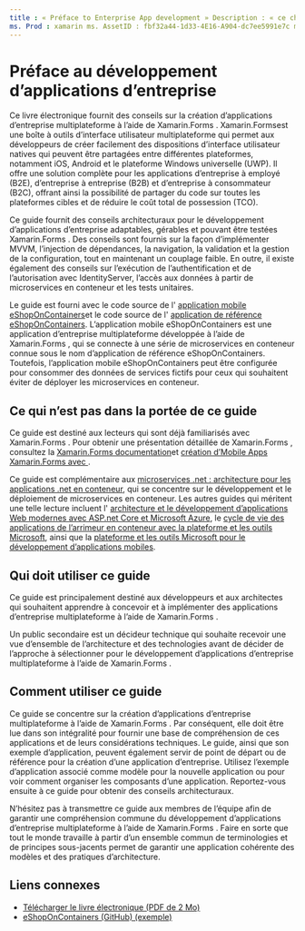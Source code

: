 ```yaml
---
title : « Préface to Enterprise App development » Description : « ce chapitre fournit une préface aux modèles d’application d’entreprise à l’aide de Xamarin.Forms . »
ms. Prod : xamarin ms. AssetID : fbf32a44-1d33-4E16-A904-dc7ee5991e7c ms. Technology : xamarin-Forms Author : davidbritch ms. Author : dabritch ms. Date : 08/07/2017 No-Loc : [ Xamarin.Forms , Xamarin.Essentials ]
---
```


# <a name="preface-to-enterprise-app-development"></a>Préface au développement d’applications d’entreprise

Ce livre électronique fournit des conseils sur la création d’applications d’entreprise multiplateforme à l’aide de Xamarin.Forms . Xamarin.Formsest une boîte à outils d’interface utilisateur multiplateforme qui permet aux développeurs de créer facilement des dispositions d’interface utilisateur natives qui peuvent être partagées entre différentes plateformes, notamment iOS, Android et le plateforme Windows universelle (UWP). Il offre une solution complète pour les applications d’entreprise à employé (B2E), d’entreprise à entreprise (B2B) et d’entreprise à consommateur (B2C), offrant ainsi la possibilité de partager du code sur toutes les plateformes cibles et de réduire le coût total de possession (TCO).

Ce guide fournit des conseils architecturaux pour le développement d’applications d’entreprise adaptables, gérables et pouvant être testées Xamarin.Forms . Des conseils sont fournis sur la façon d’implémenter MVVM, l’injection de dépendances, la navigation, la validation et la gestion de la configuration, tout en maintenant un couplage faible. En outre, il existe également des conseils sur l’exécution de l’authentification et de l’autorisation avec IdentityServer, l’accès aux données à partir de microservices en conteneur et les tests unitaires.

Le guide est fourni avec le code source de l' [application mobile eShopOnContainers](https://github.com/dotnet-architecture/eShopOnContainers/tree/master/src/Mobile)et le code source de l' [application de référence eShopOnContainers](https://github.com/dotnet-architecture/eShopOnContainers). L’application mobile eShopOnContainers est une application d’entreprise multiplateforme développée à l’aide de Xamarin.Forms , qui se connecte à une série de microservices en conteneur connue sous le nom d’application de référence eShopOnContainers. Toutefois, l’application mobile eShopOnContainers peut être configurée pour consommer des données de services fictifs pour ceux qui souhaitent éviter de déployer les microservices en conteneur.

## <a name="whats-left-out-of-this-guides-scope"></a>Ce qui n’est pas dans la portée de ce guide

Ce guide est destiné aux lecteurs qui sont déjà familiarisés avec Xamarin.Forms . Pour obtenir une présentation détaillée de Xamarin.Forms , consultez la [ Xamarin.Forms documentation](~/xamarin-forms/index.yml)et [création d’Mobile Apps Xamarin.Forms avec ](https://aka.ms/xamformsebook).

Ce guide est complémentaire aux [microservices .net : architecture pour les applications .net en conteneur](https://aka.ms/microservicesebook), qui se concentre sur le développement et le déploiement de microservices en conteneur. Les autres guides qui méritent une telle lecture incluent l' [architecture et le développement d’applications Web modernes avec ASP.net Core et Microsoft Azure](https://aka.ms/WebAppEbook), le [cycle de vie des applications de l’arrimeur en conteneur avec la plateforme et les outils Microsoft](https://aka.ms/dockerlifecycleebook), ainsi que la [plateforme et les outils Microsoft pour le développement d’applications mobiles](https://aka.ms/MobAppDev/StndPDF).

## <a name="who-should-use-this-guide"></a>Qui doit utiliser ce guide

Ce guide est principalement destiné aux développeurs et aux architectes qui souhaitent apprendre à concevoir et à implémenter des applications d’entreprise multiplateforme à l’aide de Xamarin.Forms .

Un public secondaire est un décideur technique qui souhaite recevoir une vue d’ensemble de l’architecture et des technologies avant de décider de l’approche à sélectionner pour le développement d’applications d’entreprise multiplateforme à l’aide de Xamarin.Forms .

## <a name="how-to-use-this-guide"></a>Comment utiliser ce guide

Ce guide se concentre sur la création d’applications d’entreprise multiplateforme à l’aide de Xamarin.Forms . Par conséquent, elle doit être lue dans son intégralité pour fournir une base de compréhension de ces applications et de leurs considérations techniques. Le guide, ainsi que son exemple d’application, peuvent également servir de point de départ ou de référence pour la création d’une application d’entreprise. Utilisez l’exemple d’application associé comme modèle pour la nouvelle application ou pour voir comment organiser les composants d’une application. Reportez-vous ensuite à ce guide pour obtenir des conseils architecturaux.

N’hésitez pas à transmettre ce guide aux membres de l’équipe afin de garantir une compréhension commune du développement d’applications d’entreprise multiplateforme à l’aide de Xamarin.Forms . Faire en sorte que tout le monde travaille à partir d’un ensemble commun de terminologies et de principes sous-jacents permet de garantir une application cohérente des modèles et des pratiques d’architecture.

## <a name="related-links"></a>Liens connexes

- [Télécharger le livre électronique (PDF de 2 Mo)](https://aka.ms/xamarinpatternsebook)
- [eShopOnContainers (GitHub) (exemple)](https://github.com/dotnet-architecture/eShopOnContainers)
